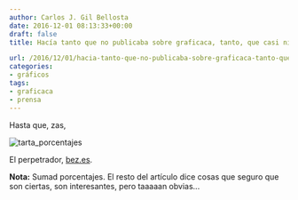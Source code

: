 ```yaml
---
author: Carlos J. Gil Bellosta
date: 2016-12-01 08:13:33+00:00
draft: false
title: Hacía tanto que no publicaba sobre graficaca, tanto, que casi ni me acordaba

url: /2016/12/01/hacia-tanto-que-no-publicaba-sobre-graficaca-tanto-que-casi-ni-me-acordaba/
categories:
- gráficos
tags:
- graficaca
- prensa
---
```


Hasta que, zas,

![tarta_porcentajes](/wp-uploads/2016/11/tarta_porcentajes.png)

El perpetrador, [bez.es](http://www.bez.es/950051653/anatomia-defraudador-hombres-directivos-mas-seis-anos-empresa.html).

**Nota:** Sumad porcentajes. El resto del artículo dice cosas que seguro que son ciertas, son interesantes, pero taaaaan obvias...
